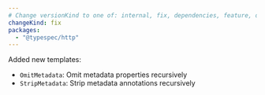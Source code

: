 ```yaml
---
# Change versionKind to one of: internal, fix, dependencies, feature, deprecation, breaking
changeKind: fix
packages:
  - "@typespec/http"
---
```


Added new templates: 
- `OmitMetadata`: Omit metadata properties recursively
- `StripMetadata`: Strip metadata annotations recursively

